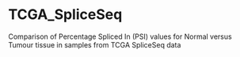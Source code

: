 # TCGA_SpliceSeq
Comparison of Percentage Spliced In (PSI) values for Normal versus Tumour tissue in samples from TCGA SpliceSeq data
